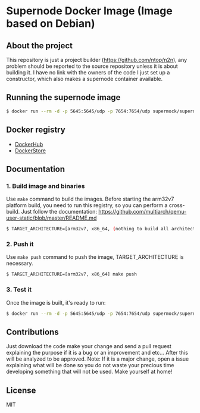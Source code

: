 # Supernode Docker Image (Image based on Debian)

## About the project

This repository is just a project builder (https://github.com/ntop/n2n), any problem should be reported to the source repository unless it is about building it. I have no link with the owners of the code I just set up a constructor, which also makes a supernode container available.

## Running the supernode image

```sh
$ docker run --rm -d -p 5645:5645/udp -p 7654:7654/udp supermock/supernode:[TAGNAME]
```

## Docker registry

- [DockerHub](https://hub.docker.com/r/supermock/supernode/)
- [DockerStore](https://store.docker.com/community/images/supermock/supernode/)

## Documentation

### 1. Build image and binaries

Use `make` command to build the images. Before starting the arm32v7 platform build, you need to run this registry, so you can perform a cross-build. Just follow the documentation: https://github.com/multiarch/qemu-user-static/blob/master/README.md

```sh
$ TARGET_ARCHITECTURE=[arm32v7, x86_64, (nothing to build all architectures)] make
```

### 2. Push it

Use `make push` command to push the image, TARGET_ARCHITECTURE is necessary.

```sh
$ TARGET_ARCHITECTURE=[arm32v7, x86_64] make push
```

### 3. Test it

Once the image is built, it's ready to run:

```sh
$ docker run --rm -d -p 5645:5645/udp -p 7654:7654/udp supermock/supernode:[TAGNAME]
```

## Contributions

Just download the code make your change and send a pull request explaining the purpose if it is a bug or an improvement and etc... After this will be analyzed to be approved. Note: If it is a major change, open a issue explaining what will be done so you do not waste your precious time developing something that will not be used. Make yourself at home!

## License 

MIT